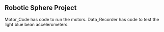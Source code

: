 Robotic Sphere Project
-----

Motor_Code has code to run the motors.
Data_Recorder has code to test the light blue bean accelerometers. 